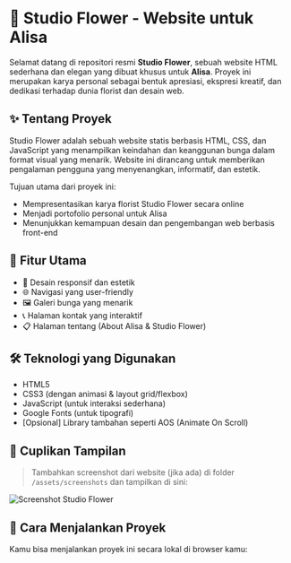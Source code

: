 # 🌸 Studio Flower - Website untuk Alisa

Selamat datang di repositori resmi **Studio Flower**, sebuah website HTML sederhana dan elegan yang dibuat khusus untuk **Alisa**. Proyek ini merupakan karya personal sebagai bentuk apresiasi, ekspresi kreatif, dan dedikasi terhadap dunia florist dan desain web.

## ✨ Tentang Proyek

Studio Flower adalah sebuah website statis berbasis HTML, CSS, dan JavaScript yang menampilkan keindahan dan keanggunan bunga dalam format visual yang menarik. Website ini dirancang untuk memberikan pengalaman pengguna yang menyenangkan, informatif, dan estetik.

Tujuan utama dari proyek ini:
- Mempresentasikan karya florist Studio Flower secara online
- Menjadi portofolio personal untuk Alisa
- Menunjukkan kemampuan desain dan pengembangan web berbasis front-end

## 🌼 Fitur Utama

- 🎨 Desain responsif dan estetik
- 🌐 Navigasi yang user-friendly
- 🖼️ Galeri bunga yang menarik
- 📞 Halaman kontak yang interaktif
- 📋 Halaman tentang (About Alisa & Studio Flower)

## 🛠️ Teknologi yang Digunakan

- HTML5
- CSS3 (dengan animasi & layout grid/flexbox)
- JavaScript (untuk interaksi sederhana)
- Google Fonts (untuk tipografi)
- [Opsional] Library tambahan seperti AOS (Animate On Scroll)

## 📸 Cuplikan Tampilan

> Tambahkan screenshot dari website (jika ada) di folder `/assets/screenshots` dan tampilkan di sini:

![Screenshot Studio Flower](assets/screenshots/preview.png)

## 🚀 Cara Menjalankan Proyek

Kamu bisa menjalankan proyek ini secara lokal di browser kamu:
